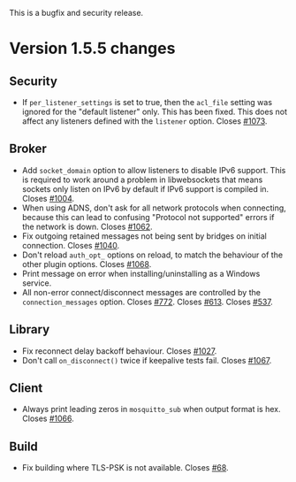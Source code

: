 <!--
.. title: Version 1.5.5 released
.. slug: version-155-released
.. date: 2018-12-11 15:57:18 UTC+00:00
.. tags: Releases
.. category: 
.. link: 
.. description: 
.. type: text
-->

This is a bugfix and security release.

# Version 1.5.5 changes

## Security
- If `per_listener_settings` is set to true, then the `acl_file` setting was
  ignored for the "default listener" only. This has been fixed. This does not
  affect any listeners defined with the `listener` option. Closes [#1073].

## Broker
- Add `socket_domain` option to allow listeners to disable IPv6 support.
  This is required to work around a problem in libwebsockets that means
  sockets only listen on IPv6 by default if IPv6 support is compiled in.
  Closes [#1004].
- When using ADNS, don't ask for all network protocols when connecting,
  because this can lead to confusing "Protocol not supported" errors if the
  network is down. Closes [#1062].
- Fix outgoing retained messages not being sent by bridges on initial
  connection. Closes [#1040].
- Don't reload `auth_opt_` options on reload, to match the behaviour of the
  other plugin options. Closes [#1068].
- Print message on error when installing/uninstalling as a Windows service.
- All non-error connect/disconnect messages are controlled by the
  `connection_messages` option. Closes [#772]. Closes [#613]. Closes [#537].

## Library
- Fix reconnect delay backoff behaviour. Closes [#1027].
- Don't call `on_disconnect()` twice if keepalive tests fail. Closes [#1067].

## Client
- Always print leading zeros in `mosquitto_sub` when output format is hex.
  Closes [#1066].

## Build
- Fix building where TLS-PSK is not available. Closes [#68].


[#68]: https://github.com/eclipse/mosquitto/issues/68
[#537]: https://github.com/eclipse/mosquitto/issues/537
[#613]: https://github.com/eclipse/mosquitto/issues/613
[#772]: https://github.com/eclipse/mosquitto/issues/772
[#1004]: https://github.com/eclipse/mosquitto/issues/1004
[#1027]: https://github.com/eclipse/mosquitto/issues/1027
[#1040]: https://github.com/eclipse/mosquitto/issues/1040
[#1062]: https://github.com/eclipse/mosquitto/issues/1062
[#1066]: https://github.com/eclipse/mosquitto/issues/1066
[#1067]: https://github.com/eclipse/mosquitto/issues/1067
[#1068]: https://github.com/eclipse/mosquitto/issues/1068
[#1073]: https://github.com/eclipse/mosquitto/issues/1073
